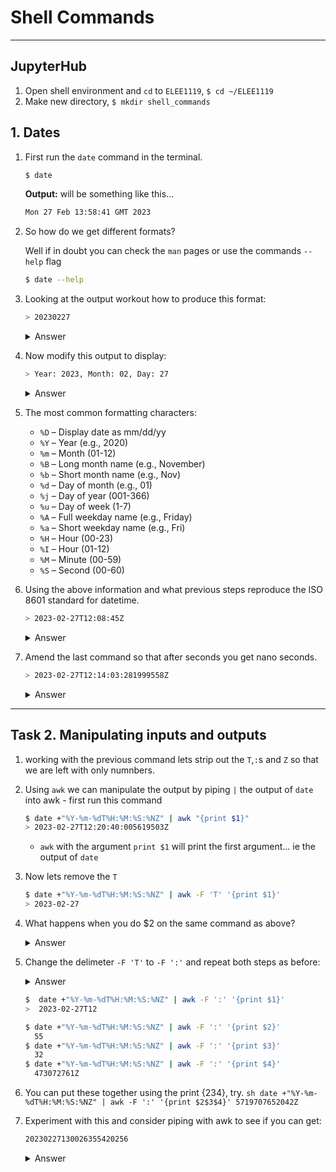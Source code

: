 # Shell Commands

---

## JupyterHub

1. Open shell environment and `cd` to `ELEE1119`, `$ cd ~/ELEE1119`
2. Make new directory, `$ mkdir shell_commands`

## 1. Dates

1. First run the `date` command in the terminal.

   ```sh
   $ date
   ```
   **Output:** will be something like this...

   ```sh
   Mon 27 Feb 13:58:41 GMT 2023
   ```
2. So how do we get different formats?

   Well if in doubt you can check the `man` pages or use the commands `--help` flag

   ```sh
   $ date --help
   ```

3. Looking at the output workout how to produce this format:

   ```sh
   > 20230227
   ```

   <details>
   <summary>Answer</summary>

   ```sh
   date +"%Y%m%d"
   ```

   </details>


4. Now modify this output to display:

   ```sh
   > Year: 2023, Month: 02, Day: 27
   ```

   <details>
   <summary>Answer</summary>

   ```sh
   date +"Year: %Y, Month: %m, Day: %d"
   ```

   </details>

5. The most common formatting characters:
   - `%D` – Display date as mm/dd/yy
   - `%Y` – Year (e.g., 2020)
   - `%m` – Month (01-12)
   - `%B` – Long month name (e.g., November)
   - `%b` – Short month name (e.g., Nov)
   - `%d` – Day of month (e.g., 01)
   - `%j` – Day of year (001-366)
   - `%u` – Day of week (1-7)
   - `%A` – Full weekday name (e.g., Friday)
   - `%a` – Short weekday name (e.g., Fri)
   - `%H` – Hour (00-23)
   - `%I` – Hour (01-12)
   - `%M` – Minute (00-59)
   - `%S` – Second (00-60)

6. Using the above information and what previous steps reproduce the ISO 8601 standard for datetime. 

   ```sh
   > 2023-02-27T12:08:45Z
   ```

   <details>
   <summary>Answer</summary>

   ```sh
   $ date +"%Y-%m-%dT%H:%M:%S:%NZ"
   ```

   - `%Y` – Year (e.g., 2020)
   - `%m` – Month (01-12)
   - `%d` – Day of month (e.g., 01)
   - `T` – self delimeter
   - `%H` – Hour (00-23)
   - `:` – self delimeter
   - `%M` – Minute (00-59)
   - `:` – self delimeter
   - `%S` – Second (00-60)
   - `Z` – self delimeter
   </details>

7. Amend the last command so that after seconds you get nano seconds.
   
   ```sh
   > 2023-02-27T12:14:03:281999558Z
   ```

   <details>
   <summary>Answer</summary>
   
   ```sh
   $ date +"%Y-%m-%dT%H:%M:%S:%NZ"
   ```

   - `%Y` – Year (e.g., 2020)
   - `%m` – Month (01-12)
   - `%d` – Day of month (e.g., 01)
   - `T` – self delimeter
   - `%H` – Hour (00-23)
   - `:` – self delimeter
   - `%M` – Minute (00-59)
   - `:` – self delimeter
   - `%S` – Second (00-60)
   - `:` – self delimeter
   - `%N` – nanoseconds (000000000..999999999)
   - `Z` – self delimeter
   </details>

----- 

## Task 2. Manipulating inputs and outputs

   1. working with the previous command lets strip out the `T`,`:`s and `Z` so that we are left with only numnbers.
   
   2. Using `awk` we can manipulate the output by piping `|` the output of `date` into awk
    - first run this command
      ```sh
      $ date +"%Y-%m-%dT%H:%M:%S:%NZ" | awk "{print $1}" 
      > 2023-02-27T12:20:40:005619503Z   
      ``` 
      - `awk` with the argument `print $1` will print the first argument... ie the output of `date`
   3. Now lets remove the `T`
      ```sh
      $ date +"%Y-%m-%dT%H:%M:%S:%NZ" | awk -F 'T' '{print $1}'
      > 2023-02-27
      ```
   4. What happens when you do $2 on the same command as above?
      <details>
      <summary>Answer</summary>

      ```sh
      > 12:50:48:341942600Z
      ``` 
      This is because the input has been split and now 
      - $1 = 2023-02-27
      - $2 = 12:20:40:005619503Z

      </details>

   5. Change the delimeter `-F 'T'` to `-F ':'` and repeat both steps as before:
      <details>
      <summary>Answer</details>
      
      ```sh
      $  date +"%Y-%m-%dT%H:%M:%S:%NZ" | awk -F ':' '{print $1}'
      >  2023-02-27T12
      ```

      ```sh
      $ date +"%Y-%m-%dT%H:%M:%S:%NZ" | awk -F ':' '{print $2}'
        55
      $ date +"%Y-%m-%dT%H:%M:%S:%NZ" | awk -F ':' '{print $3}'
        32
      $ date +"%Y-%m-%dT%H:%M:%S:%NZ" | awk -F ':' '{print $4}'
        473072761Z
      ```
      </details>

   6. You can put these together using the print {$2$3$4$}, try.
     ```sh
     date +"%Y-%m-%dT%H:%M:%S:%NZ" | awk -F ':' '{print $2$3$4}'
     5719707652042Z
     ```
  7. Experiment with this and consider piping with awk to see if you can get:
 
     ```sh
     20230227130026355420256
     ```
     
     <details>
     <summary>Answer</summary>
     
     ```sh
     $ date +"%Y-%m-%dT%H:%M:%S:%NZ" | awk -F '[-T:Z]' '{print $1$2$3$4$5$6$7$8$9}'
     20230227130026355420256
     ``` 
     
     </details>


    